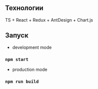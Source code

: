 
## Технологии

TS + React + Redux + AntDesign + Chart.js


## Запуск

- development mode
### `npm start`

- production mode
### `npm run build`


